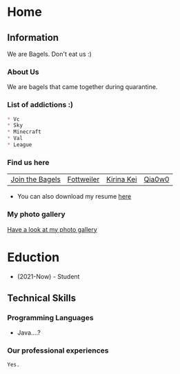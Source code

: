 # Home

<script src="https://kit.fontawesome.com/6d173168d3.js" crossorigin="anonymous"></script>

## Information
We are Bagels. Don't eat us :)


### About Us

We are bagels that came together during quarantine.


### List of addictions :)
```markdown
* Vc
* Sky
* Minecraft
* Val
* League
```

### Find us here

<table>
    <tr>
        <td>
            <a href="https://discord.gg/z6BY9QPe" target="blank"><i class="fab fa-discord fa-lg"></i> Join the Bagels</a>
        </td>
        <td>
            <a href="https://www.youtube.com/channel/UCVTp-rIWyMLWFYJ6vrX54LA" target="blank"><i class="fab fa-youtube fa-lg"></i> Fottweiler</a>
        </td>
        <td>
            <a href="https://www.youtube.com/channel/UC6NqBvwkPs07OJ7uaZHf0XA" target="blank"><i class="fab fa-youtube fa-lg"></i> Kirina Kei</a>
        </td>
        <td>
            <a href="https://www.youtube.com/channel/UCKW-d_GlZ-sblBa18tChqbw" target="blank"><i class="fab fa-youtube fa-lg"></i> Qia0w0</a>
        </td>
    </tr>
</table>

* <i class="fas fa-file fa-lg"></i> You can also download my resume [here](cv.pdf)

### My photo gallery

[Have a look at my photo gallery](/photo.md)

# Eduction

* (2021-Now) - Student

## Technical Skills

### Programming Languages

* Java....?

### Our professional experiences

```markdown
Yes.
```
